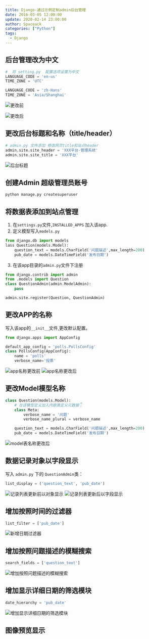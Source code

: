 ```yaml
---
title: Django-通过示例定制admin后台管理
date: 2016-03-05 12:00:00
update: 2020-02-14 23:00:00
author: Spaceack
categories: ["Python"]
tags: 
  - Django
---
```


## 后台管理改为中文

```python
#  将 setting.py  配置选项设置为中文
LANGUAGE_CODE = 'en-us'
TIME_ZONE = 'UTC'

LANGUAGE_CODE = 'zh-Hans'
TIME_ZONE = 'Asia/Shanghai'
```

![更改前](更新前.png)

![更改后](更新后.png)



## 更改后台标题和名称（title/header）

```python 
# admin.py 文件添加 修改网页title和站点header
admin.site.site_header = 'XXX平台-管理系统'
admin.site.site_title = 'XXX平台'
```
![后台标题](后台标题.png)

## 创建Admin 超级管理员账号
```bash
python manage.py createsuperuser
```


## 将数据表添加到站点管理

1. 在`settings.py`文件,`INSTALLED_APPS` 加入该app.
2. 定义模型写入`models.py`
```python
from django.db import models
lass Question(models.Model):
    question_text = models.CharField('问题描述',max_length=200)
    pub_date = models.DateTimeField('发布日期')
```
3. 在该app目录的`admin.py`文件下注册
```python
from django.contrib import admin
from .models import Question
class QuestionAdmin(admin.ModelAdmin):
    pass

admin.site.register(Question, QuestionAdmin)
```

## 更改APP的名称
写入该app的`__init__`文件,更改默认配置。
```python
from django.apps import AppConfig

default_app_config = 'polls.PollsConfig'
class PollsConfig(AppConfig):
    name = 'polls'
    verbose_name='投票'

```
![app名称更改前](app名称更改前.png)
![app名称更改后](app名称更改后.png)

## 更改Model模型名称

```python
class Question(models.Model):
    # 在该模型定义加入内嵌类定义元数据👇
    class Meta:
        verbose_name = '问题'
        verbose_name_plural = verbose_name

    question_text = models.CharField('问题描述',max_length=200)
    pub_date = models.DateTimeField('发布日期')
```
![model表名称更改后](model表名称更改后.png)

## 数据记录对象以字段显示
写入 `admin.py` 下的 `QuestionAdmin`类：
```python
list_display = ('question_text', 'pub_date')
```
![记录列表更新前以对象显示](记录列表更新前以对象显示.png)
![记录列表更新后以字段显示](记录列表更新后以字段显示.png)

## 增加按照时间的过滤器
```python
list_filter = ['pub_date']
```
![新增日期过滤器](新增日期过滤器.png)

## 增加按照问题描述的模糊搜索
```python
search_fields = ['question_text']
```
![增加按照问题描述的模糊搜索](增加按照问题描述的模糊搜索.png)

## 增加显示详细日期的筛选模块
```python
date_hierarchy = 'pub_date'
```
![增加显示详细日期的筛选模块](增加显示详细日期的筛选模块.png)


## 图像预览显示

